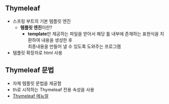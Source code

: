 ## Thymeleaf
* 스프링 부트의 기본 템플릿 엔진
	* **템플릿 엔진**이란? 
		* **template**만 제공하는 파일을 받아서 해당 틀 내부에 존재하는 표현식을 치환하여 내용을 생성한 후<br> 최종내용을 만들어 낼 수 있도록 도와주는 프로그램
* 템플릿 확장자로 html 사용
	
## Thymeleaf 문법
* 자체 템플릿 문법을 제공함
* th로 시작하는 Thymeleaf 전용 속성을 사용
* [Thymeleaf 메뉴얼](https://www.thymeleaf.org/doc/tutorials/3.0/usingthymeleaf.html)

<!--stackedit_data:
eyJoaXN0b3J5IjpbLTI2OTI0NDI3Ml19
-->